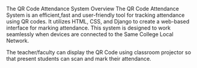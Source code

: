The QR Code Attendance System
Overview
The QR Code Attendance System is an efficient,fast and user-friendly tool for tracking attendance using QR codes. It utilizes HTML, CSS, and Django to create a web-based interface for marking attendance. This system is designed to work seamlessly when devices are connected to the Same College Local Network.

The teacher/faculty can display the QR Code using classroom projector so that present students can scan and mark their attendance.

